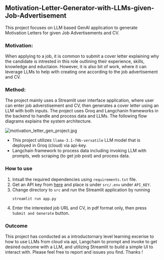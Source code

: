 ## Motivation-Letter-Generator-with-LLMs-given-Job-Advertisement

This project focuses on LLM based GenAI application to generate Motivation Letters for given Job Advertisements and CV. 

### Motivation: 
When applying to a job, it is common to submit a cover letter explaining why the candidate is intrested in this role outlining their experience, skills, knowledge and eductaion. However, it is also bit of work, where it can leverage LLMs to help with creating one according to the job advertisement and CV.

### Method:
The project mainly uses a Streamlit user interface application, where user can enter job adverstisement and CV, then generates a cover letter using an LLM with both inputs. The project uses Groq and Langchanin frameworks in the backend to handle and process data and LLMs. The following flow diagrams explains the system architecture.

![motivation_letter_gen_project.jpg](image/motivation_letter_gen_project.jpg)

* This project utilizes `llama-3.1-70b-versatile` LLM model that is deployed in Groq (cloud) via api-key.
* Langchain framework to process data including invoking LLM with prompts, web scraping (to get job post) and process data.

### How to use

1. Intsall the required dependencies using ```requirements.txt``` file.
2. Get an API key from [here](https://console.groq.com/keys.) and place is under `src/.env` under `API_KEY`.
3. Change directory to `src` and run the Streamlit application by running
    ```commandline
    streamlit run app.py
    ```
4. Enter the interested job URL and CV, in pdf format only, then press `Submit and Generate` button.

### Outcome

This project has conducted as a introductornary level learning excerise to how to use LLMs from cloud via api, Langchain to prompt and invoke to get desired outcome with a LLM, and utilizing Streamlit to build a simple UI to interact with. Please feel free to report and issues you find. Thanks !